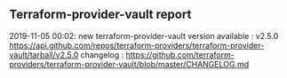 ## Terraform-provider-vault report

2019-11-05 00:02: new terraform-provider-vault version available : v2.5.0 https://api.github.com/repos/terraform-providers/terraform-provider-vault/tarball/v2.5.0 changelog : https://github.com/terraform-providers/terraform-provider-vault/blob/master/CHANGELOG.md

